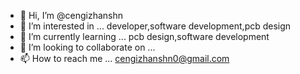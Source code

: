- 👋 Hi, I’m @cengizhanshn
- 👀 I’m interested in ... developer,software development,pcb design
- 🌱 I’m currently learning ... pcb design,software development
- 💞️ I’m looking to collaborate on ...
- 📫 How to reach me ... cengizhanshn0@gmail.com

<!---
cengizhanshn/cengizhanshn is a ✨ special ✨ repository because its `README.md` (this file) appears on your GitHub profile.
You can click the Preview link to take a look at your changes.
--->
